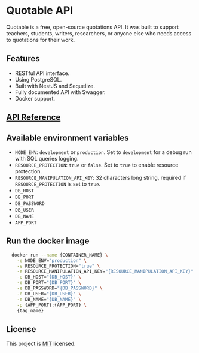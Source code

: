 # Quotable API

Quotable is a free, open-source quotations API. It was built to support teachers, students, writers, researchers, or anyone else who needs access to quotations for their work.

## Features

- RESTful API interface.
- Using PostgreSQL.
- Built with NestJS and Sequelize.
- Fully documented API with Swagger.
- Docker support.

## [API Reference](https://quotable.kurokeita.dev)

## Available environment variables

- `NODE_ENV`: `development` or `production`. Set to `development` for a debug run with SQL queries logging.
- `RESOURCE_PROTECTION`: `true` or `false`. Set to `true` to enable resource protection.
- `RESOURCE_MANIPULATION_API_KEY`: 32 characters long string, required if `RESOURCE_PROTECTION` is set to `true`.
- `DB_HOST`
- `DB_PORT`
- `DB_PASSWORD`
- `DB_USER`
- `DB_NAME`
- `APP_PORT`

## Run the docker image

```sh
  docker run --name {CONTAINER_NAME} \
    -e NODE_ENV="production" \
    -e RESOURCE_PROTECTION="true" \
    -e RESOURCE_MANIPULATION_API_KEY="{RESOURCE_MANIPULATION_API_KEY}" \
    -e DB_HOST="{DB_HOST}" \
    -e DB_PORT="{DB_PORT}" \
    -e DB_PASSWORD="{DB_PASSWORD}" \
    -e DB_USER="{DB_USER}" \
    -e DB_NAME="{DB_NAME}" \
    -p {APP_PORT}:{APP_PORT} \
    {tag_name}
```

## License

This project is [MIT](./LICENSE) licensed.
